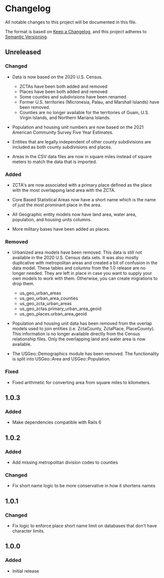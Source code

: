# Changelog
All notable changes to this project will be documented in this file.

The format is based on [Keep a Changelog](https://keepachangelog.com/en/1.0.0/),
and this project adheres to [Semantic Versioning](https://semver.org/spec/v2.0.0.html).

## Unreleased

### Changed

- Data is now based on the 2020 U.S. Census.
  * ZCTAs have been both added and removed
  * Places have been both added and removed
  * Some counties and subdivisions have been renamed
  * Former U.S. territories (Micronesia, Palau, and Marshall Islands) have been removed.
  * Counties are no longer available for the territories of Guam, U.S. Virgin Islands, and Northern Mariana Islands.

- Population and housing unit numbers are now based on the 2021 American Community Survey Five Year Estimates.

- Entities that are legally independent of other county subdivisions are included as both county subdivisions and places.

- Areas in the CSV data files are now in square miles instead of square meters to match the data that is imported.

### Added

- ZCTA's are now associated with a primary place defined as the place with the most overlapping land area with the ZCTA.

- Core Based Statistical Areas now have a short name which is the name of just the most prominant place in the area.

- All Geographic entity models now have land area, water area, population, and housing units columns.

- More military bases have been added as places.

### Removed

- Urbanized area models have been removed. This data is still not available in the 2020 U.S. Census data sets. It was also mostly duplicative with metropolitan areas and created a bit of confusion in the data model. These tables and columns from the 1.0 release are no longer needed. They are left in place in case you want to supply your own models to work with them. Otherwise, you can create migrations to drop them.
  * us_geo_urban_areas
  * us_geo_urban_area_counties
  * us_geo_zcta_urban_areas
  * us_geo_zctas.primary_urban_area_geoid
  * us_geo_places.urban_area_geoid

- Population and housing unit data has been removed from the overlap models used to join entities (i.e. ZctaCounty, ZctaPlace, PlaceCounty). This information is no longer available directly from the Census relationship files. Only the overlapping land and water area is now available.

- The USGeo::Demographics module has been removed. The functionality is split into USGeo::Area and USGeo::Population.

### Fixed

- Fixed arithmetic for converting area from square miles to kilometers.

## 1.0.3

### Added

- Make dependencies compatible with Rails 6

## 1.0.2

### Added

- Add missing metropolitan division codes to counties

### Changed

- Fix short name logic to be more conservative in how it shortens names

## 1.0.1

### Changed

- Fix logic to enforce place short name limit on databases that don't have character limits.

## 1.0.0

### Added

- Initial release
